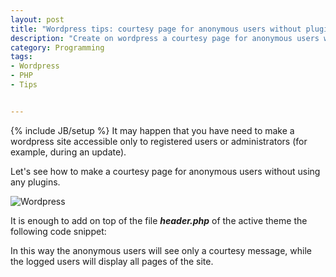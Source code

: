 ```yaml
---
layout: post
title: "Wordpress tips: courtesy page for anonymous users without plugins"
description: "Create on wordpress a courtesy page for anonymous users without plugins"
category: Programming
tags: 
- Wordpress
- PHP
- Tips


---
```

{% include JB/setup %}
It may happen that you have need to make a wordpress site accessible only to registered users or administrators (for example, during an update). 

Let's see how to make a courtesy page for anonymous users without using any plugins.

![Wordpress](http://www.andreafortuna.org/images/wordpress2.jpg)
<!-- more -->

It is enough to add on top of the file ***header.php*** of the active theme the following code snippet:


<script src="https://gist.github.com/andreafortuna/c731ae213c04b068d81b.js"></script>

In this way the anonymous users will see only a courtesy message, while the logged users will display all pages of the site.
